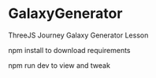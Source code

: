 # GalaxyGenerator
ThreeJS Journey Galaxy Generator Lesson

npm install to download requirements

npm run dev to view and tweak
